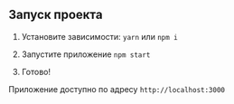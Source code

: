 ## Запуск проекта

1. Установите зависимости:
   `yarn` или `npm i`

2. Запустите приложение
   `npm start`

3. Готово!

Приложение доступно по адресу `http://localhost:3000`
